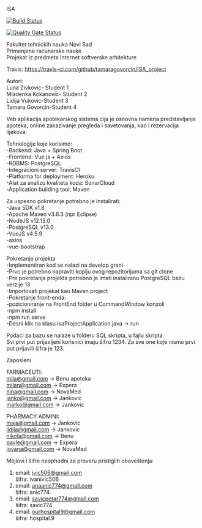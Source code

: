 ISA<br />

[![Build Status](https://travis-ci.com/tamaragovorcin/ISA_project.svg?branch=develop)](https://travis-ci.com/tamaragovorcin/ISA_project)<br />

[![Quality Gate Status](https://sonarcloud.io/api/project_badges/measure?project=tamaragovorcin_ISA_project&metric=alert_status)](https://sonarcloud.io/dashboard?id=tamaragovorcin_ISA_project)<br />


Fakultet tehnickih nauka Novi Sad<br />
Primenjene racunarske nauke<br />
Projekat iz predmeta Internet softverske arhitekture<br />

Travis: https://travis-ci.com/github/tamaragovorcin/ISA_project<br />

Autori:<br />
  Luna Zivkovic- Student 1<br />
  Mladenka Kokanovic- Student 2<br />
  Lidija Vukovic-Student 3<br />
  Tamara Govorcin-Student 4<br />

Veb aplikacija apotekarskog sistema cija je osnovna namena predstavljanje apoteka, online zakazivanje pregleda i savetovanja, kao i rezervacija lijekova.<br />

Tehnologije koje korisimo:<br />
  -Backend: Java + Spring Boot<br />
  -Frontend: Vue.js + Axios<br />
  -RDBMS: PostgreSQL<br />
  -Integracioni server: TravisCI<br />
  -Platforma for deployment: Heroku<br />
  -Alat za analizu kvaliteta koda: SonarCloud<br />
  -Application building tool: Maven<br />


Za uspesno pokretanje potrebno je instalirati:<br />
  -Java SDK v1.8<br />
  -Apache Maven v3.6.3 (npr Eclipse)<br />
  -NodeJS v12.13.0<br />
  -PostgreSQL v13.0<br />
  -VueJS v4.5.9<br />
  -axios<br />
  -vue-bootstrap<br />

Pokretanje projekta<br />
  -Implementiran kod se nalazi na develop grani<br />
  -Prvo je potrebno napraviti kopiju ovog repozitorijuma sa git clone<br />
  -Pre pokretanja projekta potrebno je imati instaliranu PostgreSQL bazu verzije 13<br />
  -Importovati projekat kao Maven project<br />
  -Pokretanje front-enda:<br />
    -pozicioniranje na FrontEnd folder u CommandWindow konzoli<br />
    -npm install<br />
    -npm run serve  <br />
  -Desni klik na klasu IsaProjectApplication.java -> run<br />
  
  Podaci za bazu se nalaze u folderu SQL skripta, u fajlu skripta.<br />
  Svi prvi put prijavljeni korisnici imaju šifru 1234. Za sve one koje nismo prvi put prijavili šifra je 123. <br />

Zaposleni<br /> 

FARMACEUTI:<br />
mila@gmail.com -> Benu apoteka<br />
milan@gmail.com -> Expera <br />
nina@gmail.com -> NovaMed <br />
janko@gmail.com -> Jankovic<br />
marko@gmail.com -> Jankovic<br />

PHARMACY ADMINI:<br />
maja@gmail.com -> Jankovic<br />
lidija@gmail.com -> Jankovic<br />
nikola@gmail.com -> Benu<br />
pavle@gmail.com -> Expera<br />
jovana@gmail.com -> NovaMed<br />


Mejlovi i šifre neophodni za proveru pristiglih obaveštenja:<br />
1.   email: ivic506@gmail.com<br />
     šifra: ivanivic506<br />
2.   email: anaanic774@gmail.com<br />
     šifra: anic774.<br />
3.   email: savicpetar774@gmail.com<br />
     šifra: savic774<br />
4.   email: ourhospital9@gmail.com<br />
     šifra: hospital.9<br />
